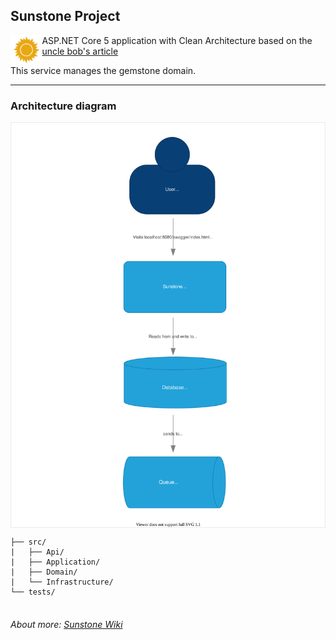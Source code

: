 ## Sunstone Project
<img align="left" width="10%" src="https://github.com/praiakov/sunstone-project/blob/main/sunstone.png">

ASP.NET Core 5 application with Clean Architecture based on the [uncle bob's article](https://blog.cleancoder.com/uncle-bob/2012/08/13/the-clean-architecture.html)

This service manages the gemstone domain.

---

### Architecture diagram
<img align="center" src="https://github.com/praiakov/sunstone-project/blob/main/sunstone-arch-c4.drawio.svg">

```Directory structure
├── src/                          
|   ├── Api/
|   ├── Application/
|   ├── Domain/
|   └── Infrastructure/       
└── tests/
    
```

###### About more: [Sunstone Wiki](https://github.com/praiakov/sunstone-project/wiki)
